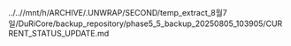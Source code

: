 ../..//mnt/h/ARCHIVE/.UNWRAP/SECOND/temp_extract_8월7일/DuRiCore/backup_repository/phase5_5_backup_20250805_103905/CURRENT_STATUS_UPDATE.md